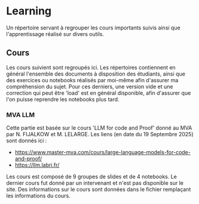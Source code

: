 # Learning

Un répertoire servant à regrouper les cours importants suivis ainsi que l'apprentissage réalisé sur divers outils.



## Cours

Les cours suivient sont regroupés ici. 
Les répertoires contiennent en général l'ensemble des documents à disposition des étudiants, ainsi que des exercices ou notebooks réalisés par moi-même afin d'assurer ma compréhension du sujet. 
Pour ces derniers, une version vide et une correction qui peut être 'load' est en général disponible, afin d'assurer que l'on puisse reprendre les notebooks plus tard. 

### MVA LLM

Cette partie est basée sur le cours 'LLM for code and Proof' donné au MVA par N. FIJALKOW et M. LELARGE. 
Les liens (en date du 19 Septembre 2025) sont donnés ici : 
- https://www.master-mva.com/cours/large-language-models-for-code-and-proof/
- https://llm.labri.fr/

Les cours est composé de 9 groupes de slides et de 4 notebooks. Le dernier cours fut donné par un intervenant et n'est pas disponible sur le site. Des informations sur le cours sont données dans le fichier remplaçant les informations du cours. 


